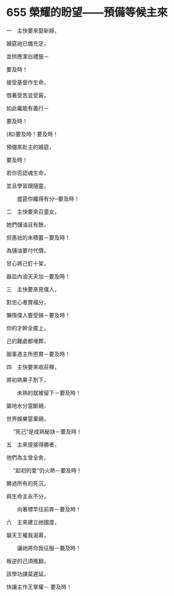 # 655 榮耀的盼望——預備等候主來

一　主快要來娶新婦，

婚筵祂已備充足，

並供應潔白禮服－

要及時！

接受基督作生命，

借著受苦並受窘，

如此纔能有義行－

要及時！

(和)要及時！要及時！

預備來赴主的婚筵，

要及時！

若你否認魂生命，

並且學習跟隨靈，

　　盛筵你纔得有分─要及時！

二　主快要來召童女，

她們儲油且有餘，

但愚拙的未積蓄－要及時！

為儲油要付代價，

甘心將己釘十架，

器皿內油天天加－要及時！

三　主快要來見僕人，

對忠心者賞福分，

懶惰僕人要受損－要及時！

你的才幹全擺上，

己的難處都埋葬，

服事憑主所恩賞－要及時！

四　主快要來收莊稼，

將初熟果子割下，

　　未熟的就被留下－要及時！

屬地水分當斷絕，

世界娛樂當棄絕，

　 “死己”是成熟秘訣－要及時！

五　主來提接得勝者，

他們為主曾全舍，

　 “起初的愛”仍火熱－要及時！

勝過所有的死沉，

與生命主永不分，

　　向著標竿往前奔－要及時！

六　主來建立祂國度，

屬天王權我渴慕，

　　讓祂將你我征服－要及時！

叛逆的己須推翻，

該學功課莫遲延，

快讓主作王掌權－ 要及時！


